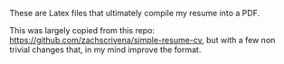 These are Latex files that ultimately compile my resume into a PDF. 

This was largely copied from this repo: https://github.com/zachscrivena/simple-resume-cv, but with a few non trivial changes that, in my mind improve the format.
